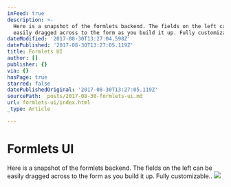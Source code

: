 ```yaml
---
inFeed: true
description: >-
  Here is a snapshot of the formlets backend. The fields on the left can be
  easily dragged across to the form as you build it up. Fully customizable..
dateModified: '2017-08-30T13:27:04.598Z'
datePublished: '2017-08-30T13:27:05.119Z'
title: Formlets UI
author: []
publisher: {}
via: {}
hasPage: true
starred: false
datePublishedOriginal: '2017-08-30T13:27:05.119Z'
sourcePath: _posts/2017-08-30-formlets-ui.md
url: formlets-ui/index.html
_type: Article

---
```

# Formlets UI

Here is a snapshot of the formlets backend. The fields on the left can be easily dragged across to the form as you build it up. Fully customizable..
![](https://the-grid-user-content.s3-us-west-2.amazonaws.com/608d54b5-7e06-4e6d-b890-49510e17b9f5.png)